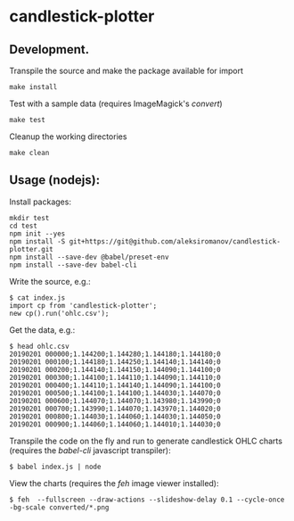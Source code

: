 # candlestick-plotter

## Development.

Transpile the source and make the package available for import

```
make install
```

Test with a sample data (requires ImageMagick's *convert*)

```
make test
```

Cleanup the working directories

```
make clean
```

## Usage (nodejs):

Install packages:

```
mkdir test
cd test
npm init --yes
npm install -S git+https://git@github.com/aleksiromanov/candlestick-plotter.git
npm install --save-dev @babel/preset-env
npm install --save-dev babel-cli
```

Write the source, e.g.:

```
$ cat index.js 
import cp from 'candlestick-plotter';
new cp().run('ohlc.csv');
```

Get the data, e.g.:

```
$ head ohlc.csv 
20190201 000000;1.144200;1.144280;1.144180;1.144180;0
20190201 000100;1.144180;1.144250;1.144140;1.144140;0
20190201 000200;1.144140;1.144150;1.144090;1.144100;0
20190201 000300;1.144100;1.144110;1.144090;1.144110;0
20190201 000400;1.144110;1.144140;1.144090;1.144100;0
20190201 000500;1.144100;1.144100;1.144030;1.144070;0
20190201 000600;1.144070;1.144070;1.143980;1.143990;0
20190201 000700;1.143990;1.144070;1.143970;1.144020;0
20190201 000800;1.144030;1.144060;1.144030;1.144050;0
20190201 000900;1.144060;1.144060;1.144010;1.144030;0
```

Transpile the code on the fly and run to generate candlestick OHLC charts (requires the *babel-cli* javascript transpiler):

```
$ babel index.js | node
```

View the charts (requires the *feh* image viewer installed):

```
$ feh  --fullscreen --draw-actions --slideshow-delay 0.1 --cycle-once -bg-scale converted/*.png
```

